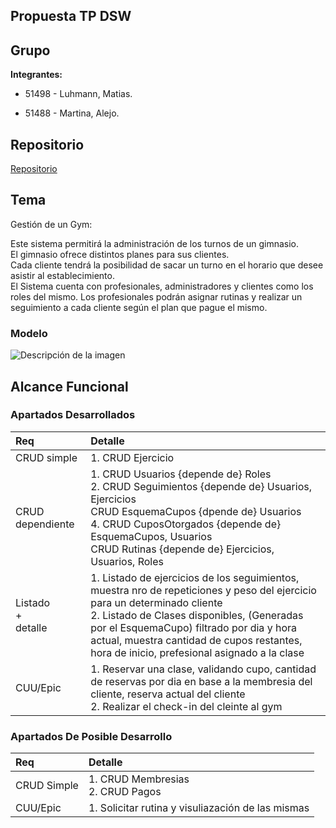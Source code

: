 Propuesta TP DSW
-
Grupo
-
__Integrantes:__

- 51498 - Luhmann, Matias.

- 51488 - Martina, Alejo.

## Repositorio


<a href="https://github.com/Lumansito/app-web">Repositorio</a>

Tema
-
Gestión de un Gym:

Este sistema permitirá la administración de los turnos de un gimnasio.  
El gimnasio ofrece distintos planes para sus clientes.  
Cada cliente tendrá la posibilidad de sacar un turno en el horario que desee asistir al establecimiento.   
El Sistema cuenta con  profesionales, administradores y clientes como los roles del mismo.
Los profesionales podrán asignar rutinas y realizar un seguimiento a cada cliente según el plan que pague el mismo.


### Modelo

![Descripción de la imagen](https://drive.google.com/uc?export=view&id=1oZyXeEUxBYH1kvBBXEotZEnvuJDN905k)


## Alcance Funcional 

### Apartados Desarrollados

|Req|Detalle|
|:-|:-|
|CRUD simple|1. CRUD Ejercicio|
|CRUD dependiente|1. CRUD Usuarios {depende de} Roles <br>2. CRUD Seguimientos {depende de}  Usuarios, Ejercicios <br> CRUD EsquemaCupos {dpende de} Usuarios  <br> 4. CRUD CuposOtorgados {depende de} EsquemaCupos, Usuarios <br> CRUD Rutinas {depende de} Ejercicios, Usuarios, Roles |
|Listado<br>+<br>detalle| 1. Listado de ejercicios de los seguimientos, muestra nro de repeticiones y peso del ejercicio para un determinado cliente<br> 2. Listado de Clases disponibles, (Generadas por el EsquemaCupo) filtrado por dia y hora actual, muestra cantidad de cupos restantes, hora de inicio, prefesional asignado a la clase|
|CUU/Epic|1. Reservar una clase, validando cupo, cantidad de reservas por dia en base a la membresia del cliente, reserva actual del cliente<br>2. Realizar el check-in del cleinte al gym|



### Apartados De Posible Desarrollo

|Req|Detalle|
|:-|:-|
|CRUD Simple |1. CRUD Membresias <br>2. CRUD Pagos|
|CUU/Epic|1. Solicitar rutina y visuliazación de las mismas|
